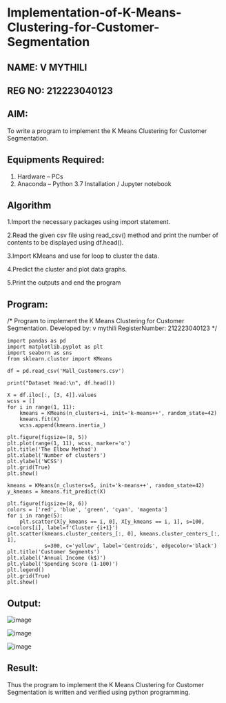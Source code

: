 # Implementation-of-K-Means-Clustering-for-Customer-Segmentation
## NAME: V MYTHILI
## REG NO: 212223040123
## AIM:
To write a program to implement the K Means Clustering for Customer Segmentation.

## Equipments Required:
1. Hardware – PCs
2. Anaconda – Python 3.7 Installation / Jupyter notebook

## Algorithm
1.Import the necessary packages using import statement.

2.Read the given csv file using read_csv() method and print the number of contents to be displayed using df.head().

3.Import KMeans and use for loop to cluster the data.

4.Predict the cluster and plot data graphs.

5.Print the outputs and end the program
## Program:

/*
Program to implement the K Means Clustering for Customer Segmentation.
Developed by: v mythili
RegisterNumber:  212223040123
*/
```
import pandas as pd
import matplotlib.pyplot as plt
import seaborn as sns
from sklearn.cluster import KMeans

df = pd.read_csv('Mall_Customers.csv')

print("Dataset Head:\n", df.head())
```
```
X = df.iloc[:, [3, 4]].values  
wcss = []
for i in range(1, 11):
    kmeans = KMeans(n_clusters=i, init='k-means++', random_state=42)
    kmeans.fit(X)
    wcss.append(kmeans.inertia_)

plt.figure(figsize=(8, 5))
plt.plot(range(1, 11), wcss, marker='o')
plt.title('The Elbow Method')
plt.xlabel('Number of clusters')
plt.ylabel('WCSS')
plt.grid(True)
plt.show()
```
```
kmeans = KMeans(n_clusters=5, init='k-means++', random_state=42)
y_kmeans = kmeans.fit_predict(X)

plt.figure(figsize=(8, 6))
colors = ['red', 'blue', 'green', 'cyan', 'magenta']
for i in range(5):
    plt.scatter(X[y_kmeans == i, 0], X[y_kmeans == i, 1], s=100, c=colors[i], label=f'Cluster {i+1}')
plt.scatter(kmeans.cluster_centers_[:, 0], kmeans.cluster_centers_[:, 1],
            s=300, c='yellow', label='Centroids', edgecolor='black')
plt.title('Customer Segments')
plt.xlabel('Annual Income (k$)')
plt.ylabel('Spending Score (1-100)')
plt.legend()
plt.grid(True)
plt.show()
```

## Output:

![image](https://github.com/user-attachments/assets/41f37dc3-544e-48b5-b0d4-c8470e8cec43)


![image](https://github.com/user-attachments/assets/dbff4863-084d-4f52-aa1c-a5eab36121bc)



![image](https://github.com/user-attachments/assets/2532bfb0-ce75-403a-84e4-ebeda66295ac)



## Result:
Thus the program to implement the K Means Clustering for Customer Segmentation is written and verified using python programming.
